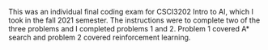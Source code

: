 This was an individual final coding exam for CSCI3202 Intro to AI, which I took in the fall 2021 semester. The instructions were to complete two of the three problems and I completed problems 1 and 2. Problem 1 covered A* search and problem 2 covered reinforcement learning.
